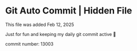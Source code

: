 # Git Auto Commit | Hidden File

This file was added Feb 12, 2025

Just for fun and keeping my daily git commit active 🤪

commit number: 13003
